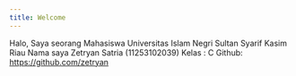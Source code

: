 ```yaml
---
title: Welcome
---
```

Halo, Saya seorang Mahasiswa Universitas Islam Negri Sultan Syarif Kasim Riau Nama saya Zetryan Satria (11253102039) Kelas : C
Github: https://github.com/zetryan
